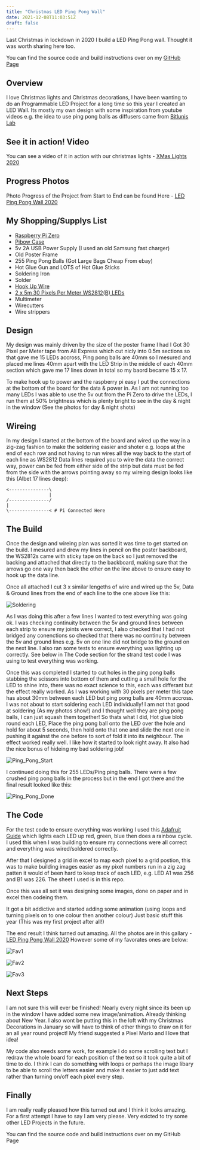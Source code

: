 ```yaml
---
title: "Christmas LED Ping Pong Wall"
date: 2021-12-08T11:03:51Z
draft: false
---
```


Last Christmas in lockdown in 2020 I build a LED Ping Pong wall.  Thought it was worth sharing here too.

You can find the source code and build instructions over on my [GitHub Page](https://github.com/bmccafferty/ping-pong-led-wall)

## Overview
I love Christmas lights and Christmas decorations, I have been wanting to do an Programmable LED Project for a long time so this year I created an LED Wall.  Its mostly my own design with some inspiration from youtube videos e.g. the idea to use ping pong balls as diffusers came from [Bitlunis Lab](https://www.youtube.com/user/bitlunislab)

## See it in action!  Video
You can see a video of it in action with our christmas lights - [XMas Lights 2020](https://youtu.be/zc0501GzpMw)

## Progress Photos
Photo Progress of the Project from Start to End can be found Here - [LED Ping Pong Wall 2020](https://projects.bdm.scot/Xmas%20LED%20Wall%202020/)

## My Shopping/Supplys List
* [Raspberry Pi Zero](https://shop.pimoroni.com/products/raspberry-pi-zero-wh-with-pre-soldered-header)
* [Pibow Case](https://shop.pimoroni.com/products/pibow-zero-w)
* 5v 2A USB Power Supply (I used an old Samsung fast charger)
* Old Poster Frame
* 255 Ping Pong Balls (Got Large Bags Cheap From ebay)
* Hot Glue Gun and LOTS of Hot Glue Sticks
* Soldering Iron
* Solder
* [Hook Up Wire](https://www.amazon.co.uk/gp/product/B07YFXG4KX/ref=ppx_yo_dt_b_asin_title_o02_s00?ie=UTF8&psc=1)
* [2 x 5m 30 Pixels Per Meter WS2812(B) LEDs](https://www.aliexpress.com/item/32682015405.html?spm=a2g0s.9042311.0.0.36674c4dSAmHwG)
* Multimeter
* Wirecutters
* Wire strippers

## Design
My design was mainly driven by the size of the poster frame I had I Got 30 Pixel per Meter tape from Ali Express which cut nicly into 0.5m sections so that gave me 15 LEDs accross, Ping pong balls are 40mm so I mesured and placed me lines 40mm apart with the LED Strip in the middle of each 40mm section which gave me 17 lines down in total so my baord became 15 x 17.

To make hook up to power and the raspberry pi easy I put the connections at the bottom of the board for the data & power in.  As I am not running too many LEDs I was able to use the 5v out from the Pi Zero to drive the LEDs, I run them at 50% brightness which is plenty bright to see in the day & night in the window (See the photos for day & night shots)

## Wireing
In my design I started at the bottom of the board and wired up the way in a zig-zag fashion to make the soldering easier and shoter e.g. loops at the end of each row and not having to run wires all the way back to the start of each line as WS2812 Data lines required you to wire the data the correct way, power can be fed from either side of the strip but data must be fed from the side with the arrows pointing away so my wireing design looks like this (Albet 17 lines deep):

```
<---------------\
                |
/---------------/
|
\---------------< # Pi Connected Here
```
## The Build
Once the design and wireing plan was sorted it was time to get started on the build.  I mesured and drew my lines in pencil on the poster backboard, the WS2812s came with sticky tape on the back so I just removed the backing and attached that directly to the backboard, making sure that the arrows go one way then back the other on the line above to ensure easy to hook up the data line.

Once all attached I cut 3 x similar lengeths of wire and wired up the 5v, Data & Ground lines from the end of each line to the one above like this:

![Soldering](https://projects.bdm.scot/Xmas%20LED%20Wall%202020/IMG_20201126_115520.jpeg?variant=small2)

As I was doing this after a few lines I wanted to test everything was going ok.  I was checking continuity between the 5v and ground lines between each strip to ensure my joints were correct, I also checked that I had not bridged any conenctions so checked that there was no continuity between the 5v and ground lines e.g. 5v on one line did not bridge to the ground on the next line.  I also ran some tests to ensure everything was lighting up correctly. See below in The Code section for the strand test code I was using to test everything was working.

Once this was completed I started to cut holes in the ping pong balls stabbing the scissors into bottom of them and cutting a small hole for the LED to shine into, there was no exact science to this, each was differant but the effect really worked.  As I was working with 30 pixels per meter this tape has about 30mm between each LED but ping pong balls are 40mm accross.  I was not about to start soldering each LED individually!  I am not that good at soldering (As my photos show!) and I thought well they are ping pong balls, I can just squash them together!  So thats what I did, Hot glue blob round each LED, Place the ping pong ball onto the LED over the hole and hold for about 5 seconds, then hold onto that one and slide the next one in pushing it against the one before to sort of fold it into its neighbour.  The effect worked really well.  I like how it started to look right away.  It also had the nice bonus of hideing my bad soldering job!

![Ping_Pong_Start](https://projects.bdm.scot/Xmas%20LED%20Wall%202020/IMG_20201127_101409.jpeg?variant=small2)

I continued doing this for 255 LEDs/Ping ping balls.  There were a few crushed ping pong balls in the process but in the end I got there and the final result looked like this:

![Ping_Pong_Done](https://projects.bdm.scot/Xmas%20LED%20Wall%202020/IMG_20201127_160500.jpeg?variant=small2)

## The Code
For the test code to ensure everything was working I used this [Adafruit Guide](https://learn.adafruit.com/neopixels-on-raspberry-pi/python-usage) which lights each LED up red, green, blue then does a rainbow cycle.  I used this when I was building to ensure my connections were all correct and everything was wired/soldered correctly.

After that I designed a grid in excel to map each pixel to a grid postion, this was to make building images easier as my pixel numbers run in a zig zag patten it would of been hard to keep track of each LED, e.g. LED A1 was 256 and B1 was 226.  The sheet I used is in this repo.

Once this was all set it was designing some images, done on paper and in excel then codeing them.

It got a bit addictive and started adding some animation (using loops and turning pixels on to one colour then another colour) Just basic stuff this year (This was my first project after all!)

The end result I think turned out amazing. All the photos are in this gallary - [LED Ping Pong Wall 2020](https://projects.bdm.scot/Xmas%20LED%20Wall%202020/) However some of my favorates ones are below:

![Fav1](https://projects.bdm.scot/Xmas%20LED%20Wall%202020/IMG_20201127_181931.jpeg?variant=small2)

![Fav2](https://projects.bdm.scot/Xmas%20LED%20Wall%202020/IMG_20201202_215902.jpeg?variant=small2)

![Fav3](https://projects.bdm.scot/Xmas%20LED%20Wall%202020/IMG_20201127_215314.jpeg?variant=small2)

## Next Steps
I am not sure this will ever be finished!  Nearly every night since its been up in the window I have added some new image/animation.  Already thinking about New Year.  I also wont be putting this in the loft with my Christmas Decorations in January so will have to think of other things to draw on it for an all year round project!  My friend suggested a Pixel Mario and I love that idea!

My code also needs some work, for example I do some scrolling text but I redraw the whole board for each position of the text so it took quite a bit of time to do.  I think I can do something with loops or perhaps the image libary to be able to scroll the letters easier and make it easier to just add text rather than turning on/off each pixel every step.

## Finally
I am really really pleased how this turned out and I think it looks amazing.  For a first attempt I have to say I am very please.  Very exicted to try some other LED Projects in the future.

You can find the source code and build instructions over on my GitHub Page
